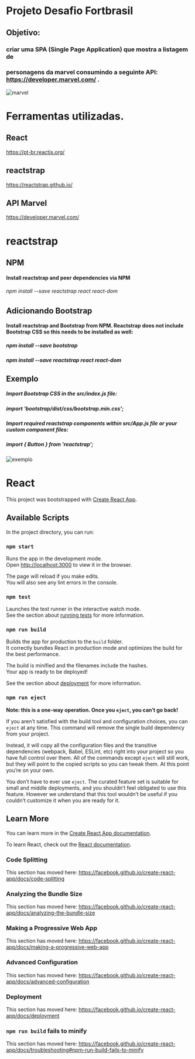 # Projeto Desafio Fortbrasil
## Objetivo:
### criar uma SPA (Single Page Application) que mostra a listagem de
### personagens da marvel consumindo a seguinte API: https://developer.marvel.com/ .

![marvel](https://github.com/welligtonrios/projeto-Desafio-SPA-fortBrasil/blob/master/marvel.png)

# Ferramentas utilizadas. 
## React
https://pt-br.reactjs.org/
## reactstrap
https://reactstrap.github.io/
## API Marvel
 https://developer.marvel.com/

# reactstrap
## NPM
#### Install reactstrap and peer dependencies via NPM

###### npm install --save reactstrap react react-dom

## Adicionando Bootstrap

#### Install reactstrap and Bootstrap from NPM. Reactstrap does not include Bootstrap CSS so this needs to be installed as well:



##### npm install --save bootstrap
##### npm install --save reactstrap react react-dom

## Exemplo

##### Import Bootstrap CSS in the src/index.js file:
##### import 'bootstrap/dist/css/bootstrap.min.css';
##### Import required reactstrap components within src/App.js file or your custom component files:
##### import { Button } from 'reactstrap';

![exemplo](https://github.com/welligtonrios/projeto-Desafio-SPA-fortBrasil/blob/master/exemplo.png)

# React
This project was bootstrapped with [Create React App](https://github.com/facebook/create-react-app).

## Available Scripts

In the project directory, you can run:

### `npm start`

Runs the app in the development mode.<br />
Open [http://localhost:3000](http://localhost:3000) to view it in the browser.

The page will reload if you make edits.<br />
You will also see any lint errors in the console.

### `npm test`

Launches the test runner in the interactive watch mode.<br />
See the section about [running tests](https://facebook.github.io/create-react-app/docs/running-tests) for more information.

### `npm run build`

Builds the app for production to the `build` folder.<br />
It correctly bundles React in production mode and optimizes the build for the best performance.

The build is minified and the filenames include the hashes.<br />
Your app is ready to be deployed!

See the section about [deployment](https://facebook.github.io/create-react-app/docs/deployment) for more information.

### `npm run eject`

**Note: this is a one-way operation. Once you `eject`, you can’t go back!**

If you aren’t satisfied with the build tool and configuration choices, you can `eject` at any time. This command will remove the single build dependency from your project.

Instead, it will copy all the configuration files and the transitive dependencies (webpack, Babel, ESLint, etc) right into your project so you have full control over them. All of the commands except `eject` will still work, but they will point to the copied scripts so you can tweak them. At this point you’re on your own.

You don’t have to ever use `eject`. The curated feature set is suitable for small and middle deployments, and you shouldn’t feel obligated to use this feature. However we understand that this tool wouldn’t be useful if you couldn’t customize it when you are ready for it.

## Learn More

You can learn more in the [Create React App documentation](https://facebook.github.io/create-react-app/docs/getting-started).

To learn React, check out the [React documentation](https://reactjs.org/).

### Code Splitting

This section has moved here: https://facebook.github.io/create-react-app/docs/code-splitting

### Analyzing the Bundle Size

This section has moved here: https://facebook.github.io/create-react-app/docs/analyzing-the-bundle-size

### Making a Progressive Web App

This section has moved here: https://facebook.github.io/create-react-app/docs/making-a-progressive-web-app

### Advanced Configuration

This section has moved here: https://facebook.github.io/create-react-app/docs/advanced-configuration

### Deployment

This section has moved here: https://facebook.github.io/create-react-app/docs/deployment

### `npm run build` fails to minify

This section has moved here: https://facebook.github.io/create-react-app/docs/troubleshooting#npm-run-build-fails-to-minify
